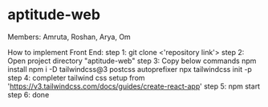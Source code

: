 # aptitude-web
Members: Amruta, Roshan, Arya, Om

How to implement Front End:
step 1: git clone <'repository link'>
step 2: Open project directory "aptitude-web"
step 3: Copy below commands 
        npm install
        npm i -D tailwindcss@3 postcss autoprefixer
        npx tailwindcss init -p
step 4: completer tailwind css setup from 'https://v3.tailwindcss.com/docs/guides/create-react-app'
step 5: npm start
step 6: done

